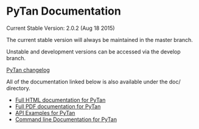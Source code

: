 # PyTan Documentation 

Current Stable Version: 2.0.2 (Aug 18 2015)

The current stable version will always be maintained in the master branch.

Unstable and development versions can be accessed via the develop branch.

[PyTan changelog](CHANGELOG.md)

All of the documentation linked below is also available under the doc/ directory.

  * [Full HTML documentation for PyTan](http://tanium.github.io/pytan)
  * [Full PDF documentation for PyTan](http://tanium.github.io/pytan/PyTan-2.0.0.pdf)
  * [API Examples for PyTan](http://tanium.github.io/pytan/examples/pytan_examples.html)
  * [Command line Documentation for PyTan](http://tanium.github.io/pytan/_static/bin_doc/index.html)


